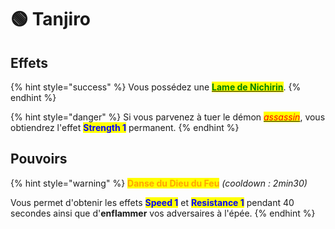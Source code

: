 # 🟢 Tanjiro

## Effets

{% hint style="success" %}
Vous possédez une [<mark style="color:green;">**Lame de Nichirin**</mark>](./#lame-de-nichirin).
{% endhint %}

{% hint style="danger" %}
Si vous parvenez à tuer le démon [_<mark style="color:red;">assassin</mark>_](./#assassin), vous obtiendrez l'effet <mark style="color:blue;">**Strength 1**</mark> permanent.
{% endhint %}

## Pouvoirs

{% hint style="warning" %}
<mark style="color:orange;">**Danse du Dieu du Feu**</mark> _(cooldown : 2min30)_

Vous permet d'obtenir les effets <mark style="color:blue;">**Speed 1**</mark> et <mark style="color:blue;">**Resistance 1**</mark> pendant 40 secondes ainsi que d'**enflammer** vos adversaires à l'épée.
{% endhint %}
